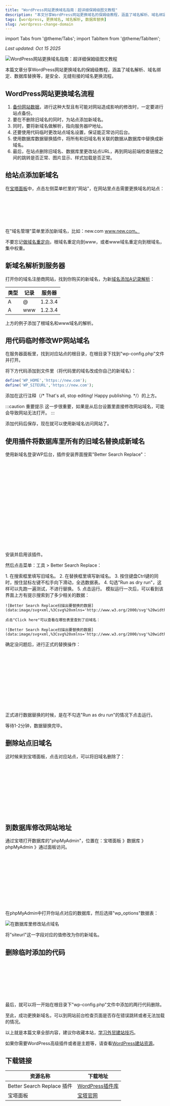 ```yaml
---
title: "WordPress网站更换域名指南：超详细保姆级图文教程"
description: "本文分享WordPress网站更换域名的保姆级教程，涵盖了域名解析、域名绑定、数据库替换等，是安全、无缝衔接的域名更换流程。"
tags: [wordpress, 更换域名, 域名解析, 数据库替换]
slug: /wordpress-change-domain
---
```


import Tabs from '@theme/Tabs';
import TabItem from '@theme/TabItem';

_Last updated: Oct 15 2025_

![WordPress网站更换域名指南：超详细保姆级图文教程](https://website-custom.com/wp-content/uploads/2025/05/Change-domain-name.webp)

本篇文章分享WordPress网站更换域名的保姆级教程，涵盖了域名解析、域名绑定、数据库替换等，是安全、无缝衔接的域名更换流程。

## WordPress网站更换域名流程

1. [备份网站数据](https://website-custom.com/bt-backup/)，进行这种大型且有可能对网站造成影响的修改时，一定要进行站点备份。
2. 要在不删除旧域名的同时，为站点添加新域名。
3. 同时，要将新域名做解析，指向服务器IP地址。
4. 还要使用代码临时更改站点域名设置，保证能正常访问后台。
5. 使用数据库数据替换插件，将所有和旧域名有关联的数据从数据库中替换成新域名。
6. 最后，在站点删除旧域名、数据库里更改站点URL，再到网站前端检查链接之间的跳转是否正常、图片显示、样式加载是否正常。

## 给站点添加新域名

在[宝塔面板](https://website-custom.com/vps-install-bt/)中，点击左侧菜单栏里的"网站"，在网站里点击需要更换域名的站点：

![宝塔面板，站点设置里 - 域名管理，添加新域名](data:image/svg+xml,%3Csvg%20xmlns='http://www.w3.org/2000/svg'%20width='792'%20height='135'%20viewBox='0%200%20792%20135'%3E%3C/svg%3E)

在"域名管理"菜单里添加新域名，比如：new.com www.new.com。

不要忘记[做域名重定向](https://website-custom.com/www-redirection-root/)，根域名重定向到www，或者www域名重定向到根域名，集中权重。

## 新域名解析到服务器

打开你的域名注册商网站，找到你购买的新域名，为新[域名添加A记录解析](https://website-custom.com/aliyun-domain-name-resolution/)：

| 类型 | 记录 | 服务器 |
|------|------|--------|
| A | @ | 1.2.3.4 |
| A | www | 1.2.3.4 |

上方的例子添加了根域名和www域名的解析。

## 用代码临时修改WP网站域名

在服务器面板里，找到对应站点的根目录，在根目录下找到"wp-config.php"文件并打开。

将下方代码添加到文件里（将代码里的域名改成你自己的新域名）：

```php
define('WP_HOME','https://new.com');
define('WP_SITEURL','https://new.com');
```

添加在这行注释（/\* That's all, stop editing! Happy publishing. \*/）的上方。

:::caution 重要提示
这一步很重要，如果是从后台设置里直接修改网站域名，可能会导致网站无法打开。
:::

添加代码后保存，现在就可以使用新域名访问网站了。

## 使用插件将数据库里所有的旧域名替换成新域名

使用新域名登录WP后台，插件安装界面搜索"Better Search Replace"：

![WP安装Better Search Replace插件](data:image/svg+xml,%3Csvg%20xmlns='http://www.w3.org/2000/svg'%20width='568'%20height='301'%20viewBox='0%200%20568%20301'%3E%3C/svg%3E)

安装并启用该插件。

然后点击菜单：工具 > Better Search Replace：

<Tabs>
  <TabItem value="search" label="搜索替换设置" default>
    1. 在搜索框里填写旧域名。
    2. 在替换框里填写新域名。
    3. 按住键盘Ctrl键的同时，按住鼠标左键不松手向下滑动，全选数据表。
    4. 勾选"Run as dry run"，这样可以先跑一遍测试，不进行替换。
    5. 点击运行。
  </TabItem>
  <TabItem value="results" label="结果查看">
    模拟运行一次后，可以看到该界面上方有提示搜索到了多少相关的数据：
    
    ![Better Search Replace扫描出要替换的数据](data:image/svg+xml,%3Csvg%20xmlns='http://www.w3.org/2000/svg'%20width='800'%20height='94'%20viewBox='0%200%20800%2094'%3E%3C/svg%3E)
    
    点击"Click here"可以查看在哪些表里查到了旧域名：
    
    ![Better Search Replace扫描出要替换的数据](data:image/svg+xml,%3Csvg%20xmlns='http://www.w3.org/2000/svg'%20width='800'%20height='379'%20viewBox='0%200%20800%20379'%3E%3C/svg%3E)
  </TabItem>
</Tabs>

确定没问题后，进行正式的替换操作：

![Better Search Replace实际替换时取消勾选"Run as dry run"](data:image/svg+xml,%3Csvg%20xmlns='http://www.w3.org/2000/svg'%20width='800'%20height='276'%20viewBox='0%200%20800%20276'%3E%3C/svg%3E)

正式进行数据替换的时候，是在不勾选"Run as dru run"的情况下点击运行。

等待1-2分钟，数据替换完毕。

## 删除站点旧域名

这时候来到宝塔面板，点击对应站点，可以将旧域名删除了：

![宝塔面板站点里删除旧域名](data:image/svg+xml,%3Csvg%20xmlns='http://www.w3.org/2000/svg'%20width='671'%20height='206'%20viewBox='0%200%20671%20206'%3E%3C/svg%3E)

## 到数据库修改网站地址

通过宝塔打开数据库的"phpMyAdmin"，位置在：宝塔面板 》数据库 》phpMyAdmin 》通过面板访问。

![通过宝塔面板打开phpMyAdmin](data:image/svg+xml,%3Csvg%20xmlns='http://www.w3.org/2000/svg'%20width='800'%20height='254'%20viewBox='0%200%20800%20254'%3E%3C/svg%3E)

在phpMyAdmin中打开你站点对应的数据库，然后选择"wp_options"数据表：

![在数据库里修改站点域名](data:image/svg+xml,%3Csvg%20xmlns='http://www.w3.org/200/svg'%20width='800'%20height='125'%20viewBox='0%200%20800%20125'%3E%3C/svg%3E)

将"siteurl"这一字段对应的值修改为你的新域名。

## 删除临时添加的代码

![删除更改域名的代码](data:image/svg+xml,%3Csvg%20xmlns='http://www.w3.org/2000/svg'%20width='548'%20height='118'%20viewBox='0%200%20548%20118'%3E%3C/svg%3E)

最后，就可以将一开始在根目录下"wp-config.php"文件中添加的两行代码删除。

至此，成功更换新域名，可以到网站前台检查页面是否存在错误跳转或者无法加载的情况。

以上就是本篇文章全部内容，建议你收藏本站，[学习外贸建站技巧](https://website-custom.com/)。

如果你需要WordPress高级插件或者是主题等，请查看[WordPress建站资源](https://website-custom.com/resources/)。

## 下载链接

| 资源名称 | 下载地址 |
|---------|----------|
| Better Search Replace 插件 | [WordPress插件库](https://wordpress.org/plugins/better-search-replace/) |
| 宝塔面板 | [宝塔官网](https://www.bt.cn/) |
